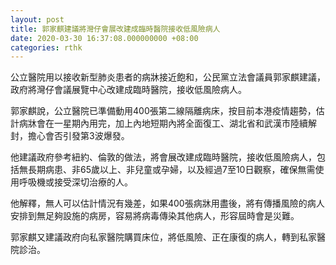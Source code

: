 ```yaml
---
layout: post
title: 郭家麒建議將灣仔會展改建成臨時醫院接收低風險病人
date: 2020-03-30 16:37:08.000000000 +08:00
categories: rthk
---
```


公立醫院用以接收新型肺炎患者的病牀接近飽和，公民黨立法會議員郭家麒建議，政府將灣仔會議展覽中心改建成臨時醫院，接收低風險病人。

郭家麒說，公立醫院已準備動用400張第二線隔離病床，按目前本港疫情趨勢，估計病牀會在一星期內用完，加上內地短期內將全面復工、湖北省和武漢市陸續解封，擔心會否引發第3波爆發。

他建議政府參考紐約、倫敦的做法，將會展改建成臨時醫院，接收低風險病人，包括無長期病患、非65歲以上、非兒童或孕婦，以及經過7至10日觀察，確保無需使用呼吸機或接受深切治療的人。

他解釋，無人可以估計情況有幾差，如果400張病牀用盡後，將有傳播風險的病人安排到無足夠設施的病房，容易將病毒傳染其他病人，形容屆時會是災難。

郭家麒又建議政府向私家醫院購買床位，將低風險、正在康復的病人，轉到私家醫院診治。
